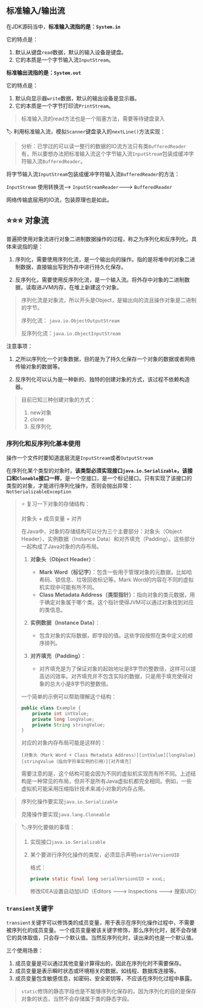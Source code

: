 ## 标准输入/输出流

在JDK源码当中，**标准输入流指的是：`System.in`**

它的特点是：

1. 默认从键盘`read`数据，默认的输入设备是键盘。
2. 它的本质是一个字节输入流`InputStream`。

**标准输出流指的是：`System.out`**

它的特点是：

1. 默认向显示器`write`数据，默认的输出设备是显示器。
2. 它的本质是一个字节打印流`PrintStream`。

> 标准输入流的read方法也是一个阻塞方法，需要等待键盘录入

🏷️ 利用标准输入流，模拟`Scanner`键盘录入的`nextLine()`方法实现：

> 分析：已学过的可以读一整行的数据的IO流方法只有类`BufferedReader`有，所以要想办法把标准输入流这个字节输入流`InputStream`包装成缓冲字符输入流`BufferedReader`。

将字节输入流`InputStream`包装成缓冲字符输入流`BufferedReader`的方法：

`InputStream` 使用转换流--> `InputStreamReader`---> `BufferedReader`

网络传输底层用的IO流，包装原理也是如此。

## ⭐⭐⭐ 对象流

普遍把使用对象流进行对象二进制数据操作的过程，称之为序列化和反序列化。具体来说指的是：

1. 序列化，需要使用序列化流，是一个输出向的操作。指的是将堆中的对象二进制数据，直接输出写到外存中进行持久化保存。

2. 反序列化，需要使用反序列化流，是一个输入流。将外存中对象的二进制数据，读取进JVM内存，在堆上新建这个对象。

> 序列化流是对象流，所以开头是Object，是输出向的流且操作对象是二进制的字节。
>
> 序列化流： `java.io.ObjectOutputStream`
>
> 反序列化流：`java.io.ObjectInputStream`

注意事项：

1. 之所以序列化一个对象数据，目的是为了持久化保存一个对象的数据或者网络传输对象的数据等。

2. 反序列化可以认为是一种新的、独特的创建对象的方式，该过程不依赖构造器。

>目前已知三种创建对象的方式：
>
>1. new对象 
>2. clone  
>3. 反序列化   

### 序列化和反序列化基本使用

操作一个文件时要知道底层流是`InputStream`或者`OutputStream`

在序列化某个类型的对象时，**该类型必须实现接口`java.io.Serializable`，该接口和`Cloneble`接口一样**，是一个空接口，是一个标记接口。只有实现了该接口的类型的对象，才能进行序列化操作，否则会抛出异常：`NotSerializableException`

> ⭐ 复习一下对象的存储结构：
>
> 对象头 + 成员变量 + 对齐
>
> 在Java中，对象的存储结构可以分为三个主要部分：对象头（Object Header）、实例数据（Instance Data）和对齐填充（Padding）。这些部分一起构成了Java对象的内存布局。
>
> 1. **对象头（Object Header）**：
>    - **Mark Word（标记字）**：包含一些用于管理对象的元数据，比如哈希码、锁信息、垃圾回收标记等。Mark Word的内容在不同的虚拟机实现中可能有所不同。
>    - **Class Metadata Address（类型指针）**：指向对象的类元数据，用于确定对象属于哪个类。这个指针使得JVM可以通过对象找到对应的类信息。
>
> 2. **实例数据（Instance Data）**：
>    - 包含对象的实际数据，即字段的值。这些字段按照在类中定义的顺序排列。
>
> 3. **对齐填充（Padding）**：
>    - 对齐填充是为了保证对象的起始地址是8字节的整数倍，这样可以提高访问效率。对齐填充并不包含实际的数据，只是用于填充使得对象的总大小是8字节的整数倍。
>
> 一个简单的示例可以帮助理解这个结构：
>
> ```java
> public class Example {
>     private int intValue;
>     private long longValue;
>     private String stringValue;
> }
> ```
>
> 对应的对象内存布局可能是这样的：
>
> ```
> [对象头（Mark Word + Class Metadata Address）][intValue][longValue][stringValue（指向字符串实例的引用）][对齐填充]
> ```
>
> 需要注意的是，这个结构可能会因为不同的虚拟机实现而有所不同。上述结构是一种常见的布局，但并不是所有Java虚拟机都完全相同。例如，一些虚拟机可能采用压缩指针技术来减小对象的内存占用。

> 序列化操作要实现`java.io.Serializable`
>
> 克隆操作要实现`java.lang.Cloneable`

>  🏷️序列化要做的事情：
>
> 1. 实现接口`java.io.Serializable`
>
> 2. 某个要进行序列化操作的类型，必须显示声明`serialVersionUID`
>
>    格式：
>
>    ```java
>    private static final long serialVersionUID = xxxL;
>    ```
>
>    修改IDEA设置自动加UID（Editors ---> Inspections --->  搜索UID）

### `transient`关键字

`transient`关键字可以修饰类的成员变量，用于表示在序列化操作过程中，不需要被序列化的成员变量。一个成员变量被该关键字修饰，那么序列化时，就不会存储它的具体取值，只会存一个默认值。当然反序列化时，读出来的也是一个默认值。

三个使用场景：

1. 成员变量是可以通过其他变量计算得出的，因此在序列化时不需要保存。
2. 成员变量是表示瞬时状态或环境相关的数据，如线程、数据库连接等。
3. 成员变量包含敏感信息，如密码、安全密钥等，不应该在序列化过程中暴露。

> `static`修饰的静态字段也是不能够序列化保存的。因为序列化的目的是保存对象的状态，当然不会存储属于类的静态字段。


